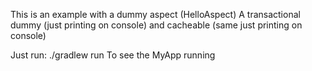 This is an example with a dummy aspect (HelloAspect)
A transactional dummy (just printing on console)
and cacheable (same just printing on console)

Just run: ./gradlew run
To see the MyApp running